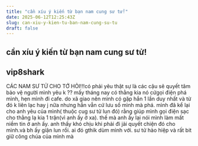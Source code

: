 ```yaml
---
title: "cần xíu ý kiến từ bạn nam cung sư tử!"
date: 2025-06-12T12:25:43Z
slug: can-xiu-y-kien-tu-ban-nam-cung-su-tu
draft: false
---
```


## cần xíu ý kiến từ bạn nam cung sư tử!

## vip8shark

CÁC NAM SƯ TỬ CHO TỚ HỎI!!!có phải yêu thật sự là các cậu sẽ quyết tâm bảo vệ người mình yêu k ?? mấy tháng nay có thằng kia nó cứgọi điện phá mình, hẹn mình đi cafe. do xã giao nên mình có gặp hắn 1 lần duy nhất và từ đó k liên lạc hay j nữa nhưng hắn vẫn cứ lưu số mình mà phá. mình đã kể lại cho anh yêu của mình( thuộc cug sư tử lun đó) rằng giúp mình gọi điện sạc cho thằng lạ kia 1 trận(vì anh ấy ở xa). thế mà anh ấy lại nói mình làm mất niềm tin ở anh ấy. anh thấy khó chịu khi phải đi jải quyết chiện đó cho mình.và bh ấy giận lun rồi.
ai đó gthik dùm mình với. sư tử hào hiệp và rất bit giữ công chúa của mình mà